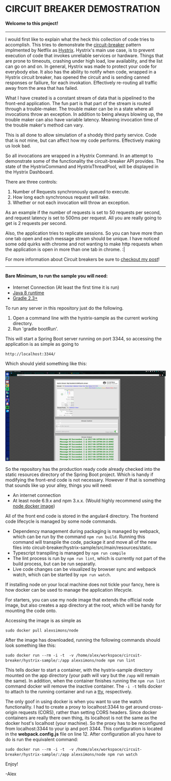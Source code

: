 # CIRCUIT BREAKER DEMOSTRATION

#### Welcome to this project!

---

I would first like to explain what the heck this collection of code tries to accomplish.
This tries to demonstrate the [circuit-breaker](https://martinfowler.com/bliki/CircuitBreaker.html) pattern implmented by Netflix as [Hystrix](https://github.com/Netflix/Hystrix).
Hystrix's main use case, is to prevent execution of code that invokes unreliable services or hardware.
Things that are prone to timeouts, crashing under high load, low availablity, and the list can go on and on.
In general, Hystrix was made to protect your code for everybody else.
It also has the ability to notify when code, wrapped in a Hystrix circuit breaker, has opened the circuit and is sending canned responses or failiure, for each invokation.
Effectively re-routing all traffic away from the area that has failed.

What I have created is a constant stream of data that is pipelined to the front-end application. 
The fun part is that part of the stream is routed through a trouble-maker.
The trouble maker can be in a state where all invocations throw an exception. 
In addition to being always blowing up, the trouble maker can also have variable latency.
Meaning invocation time of the trouble maker's method can vary.

This is all done to allow simulation of a shoddy third party service. 
Code that is not mine, but can affect how my code performs. 
Effectively making us look bad.

So all invocations are wrapped in a Hystrix Command.
In an attempt to demonstrate some of the functionality the circuit-breaker API provides.
The state of the HystrixCommand and HystrixThreadPool, will be displayed in the Hystrix Dashboard.

There are three controls:
    
1. Number of Requests synchronously queued to execute.
1. How long each synchronous request will take.
1. Whether or not each invocation will throw an exception.


As an example if the number of requests is set to 50 requests per second, and request latency is set to 500ms per request.
All you are really going to get is 2 requests per second.

Also, the application tries to replicate sessions. So you can have more than one tab open and each message stream should be unique.
I have noticed some odd quirks with chrome and not wanting to make http requests when the application is open in more than one tab in chrome. :|

For more information about Circuit breakers be sure to [checkout my post](http://blog.acari.io/2017/06/18/Circuit-Breakers.html)!

---

#### Bare Minimum, to run the sample you will need:
 - Internet Connection (At least the first time it is run)
 - [Java 8 runtime](http://blog.acari.io/jvm/2017/05/05/Gradle-Install.html)
 - [Gradle 2.3+ ](http://blog.acari.io/jvm/2017/05/05/Gradle-Install.html)
 
To run any server in this repository just do the following.
1. Open a command line with the hystrix-sample as the current working directory.
1. Run 'gradle bootRun'.

This will start a Spring Boot server running on port 3344, so accessing the application is as simple as going to 

    http://localhost:3344/
    
Which should yield something like this:

![sample-project-screenshot](images/sample-screenshot.png)

So the repository has the production ready code already checked into the static resources directory of the Spring Boot project.
Which is handy if modifying the front-end code is not necessary.
However if that is something that sounds like up your alley, things you will need:

- An internet connection
- At least node 6.9.x and npm 3.x.x. (Would highly recommend using the [node docker image](https://hub.docker.com/_/node/))

All of the front end code is stored in the angular4 directory.
The frontend code lifecycle is managed by some node commands.

- Dependency management during packaging is managed by webpack, which can be run by the command `npm run build`.
Running this command will transpile the code, package it and move all of the new files into circuit-breaker/hystrix-sample/src/main/resources/static.
- Typescript transpiling is managed by `npm run compile`
- The lint process is run by `npm run lint`, which is currently not part of the build process, but can be run separatly.
- Live code changes can be visualized by browser sync and webpack watch, which can be started by `npm run watch`. 

If installing node on your local machine does not tickle your fancy, here is how docker can be used to manage the application lifecycle.

For starters, you can use my node image that extends the official node image, but also creates a app directory at the root, which will be handy for mounting the code onto.

Accessing the image is as simple as 
    
    sudo docker pull alexsimons/node

After the image has downloaded, running the following commands should look something like this:

    sudo docker run --rm -i -t  -v /home/alex/workspace/circuit-breaker/hystrix-sample/:/app alexsimons/node npm run lint   
    
This tells docker to start a container, with the hystrix-sample directory mounted on the app directory (your path will vary but the `/app` will remain the same). 
In addition, when the container finishes running the `npm run lint` command docker will remove the inactive container.
The `-i -t` tells docker to attach to the running container and run a [tty](http://www.abouttty.com/), respectively. 

The only goof in using docker is when you want to use the watch functionality. 
I had to create a proxy to localhost:3344 to get around cross-origin requests (CORS), rather than setting CORS headers.
Since docker containers are really there own thing, its localhost is not the same as the docker host's localhost (your machine).
So the proxy has to be reconfigured from localhost:3344 to your ip and port 3344.
This configuration is located in the **webpack.config.js** file on line 12.
After configuration all you have to do is run the equivalent command: 

    sudo docker run --rm -i -t  -v /home/alex/workspace/circuit-breaker/hystrix-sample/:/app alexsimons/node npm run watch
       
Enjoy!

-Alex